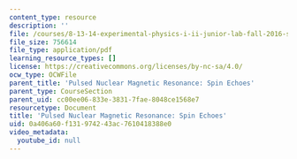 ```yaml
---
content_type: resource
description: ''
file: /courses/8-13-14-experimental-physics-i-ii-junior-lab-fall-2016-spring-2017/0a406a60f131974243ac7610418388e0_MIT8_13-14F16-S17exp12.pdf
file_size: 756614
file_type: application/pdf
learning_resource_types: []
license: https://creativecommons.org/licenses/by-nc-sa/4.0/
ocw_type: OCWFile
parent_title: 'Pulsed Nuclear Magnetic Resonance: Spin Echoes'
parent_type: CourseSection
parent_uid: cc00ee06-833e-3831-7fae-8048ce1568e7
resourcetype: Document
title: 'Pulsed Nuclear Magnetic Resonance: Spin Echoes'
uid: 0a406a60-f131-9742-43ac-7610418388e0
video_metadata:
  youtube_id: null
---
```

